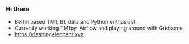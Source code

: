 ### Hi there

- Berlin based TM1, BI, data and Python enthusiast
- Currently working TM1py, Airflow and playing around with Gridsome
- https://dashingelephant.xyz
